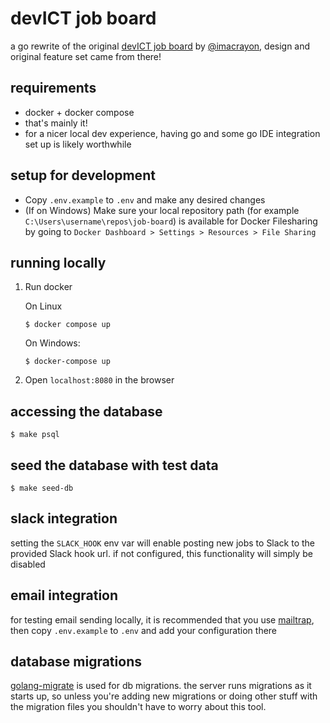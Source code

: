 # devICT job board

a go rewrite of the original [devICT job board](https://github.com/devict/jobs.devict) by [@imacrayon](https://github.com/imacrayon), design and original feature set came from there!

## requirements

- docker + docker compose
- that's mainly it!
- for a nicer local dev experience, having go and some go IDE integration set up is likely worthwhile

## setup for development

- Copy `.env.example` to `.env` and make any desired changes
- (If on Windows) Make sure your local repository path (for example `C:\Users\username\repos\job-board`) is available for Docker Filesharing by going to `Docker Dashboard > Settings > Resources > File Sharing`

## running locally

1. Run docker

    On Linux
    ```shell
    $ docker compose up
    ```

    On Windows:
    ```shell
    $ docker-compose up
    ```
1. Open `localhost:8080` in the browser


## accessing the database

```shell
$ make psql
```

## seed the database with test data

```shell
$ make seed-db
```

## slack integration

setting the `SLACK_HOOK` env var will enable posting new jobs to Slack to the provided Slack hook url. if not configured, this functionality will simply be disabled

## email integration

for testing email sending locally, it is recommended that you use [mailtrap](http://mailtrap.io), then copy `.env.example` to `.env` and add your configuration there

## database migrations

[golang-migrate](https://github.com/golang-migrate/migrate) is used for db migrations. the server runs migrations as it starts up, so unless you're adding new migrations or doing other stuff with the migration files you shouldn't have to worry about this tool.
